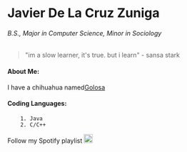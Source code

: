 # Javier De La Cruz Zuniga 
###### B.S., Major in Computer Science, Minor in Sociology
> "im a slow learner, it's true. but i learn" - sansa stark

#### About Me:
I have a chihuahua named[Golosa](./golosa.md)


#### Coding Languages:
        1. Java
        2. C/C++



Follow my Spotify playlist [<img src="https://www.freepnglogos.com/uploads/spotify-logo-png/file-spotify-logo-png-4.png" alt="drawing" width="20"/>](https://open.spotify.com/playlist/6ha3u09jk2K5vRvjV2yud6?si=49d27305d5a7440a)
